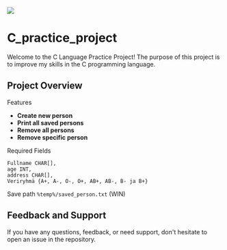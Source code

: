 <img src="https://www.oamk.fi/images/Logot/Suomi-www-sahkoinen-png-rgb/www_sivut_ja_sahkoiset_esitykset_suomeksi_varillinen-02.png" align="center" />

# C_practice_project
Welcome to the C Language Practice Project! The purpose of this project is to improve my skills in the C programming language.

## Project Overview
Features 
- **Create new person**
- **Print all saved persons**
- **Remove all persons**
- **Remove specific person**

Required Fields
```
Fullname CHAR[],
age INT,
address CHAR[],
Veriryhmä {A+, A-, O-, O+, AB+, AB-, B- ja B+}
```
Save path `%temp%/saved_person.txt` (WIN)

## Feedback and Support
If you have any questions, feedback, or need support, don't hesitate to open an issue in the repository.